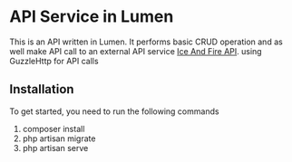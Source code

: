 # API Service in Lumen


This is an API written in Lumen. It performs basic CRUD operation and as well make API call to an external API service  [ Ice And Fire API](https://anapioficeandfire.com/Documentation#books). using GuzzleHttp for API calls 

## Installation

To get started, you need to run the following commands

1. composer install
2. php artisan migrate
3. php artisan serve


